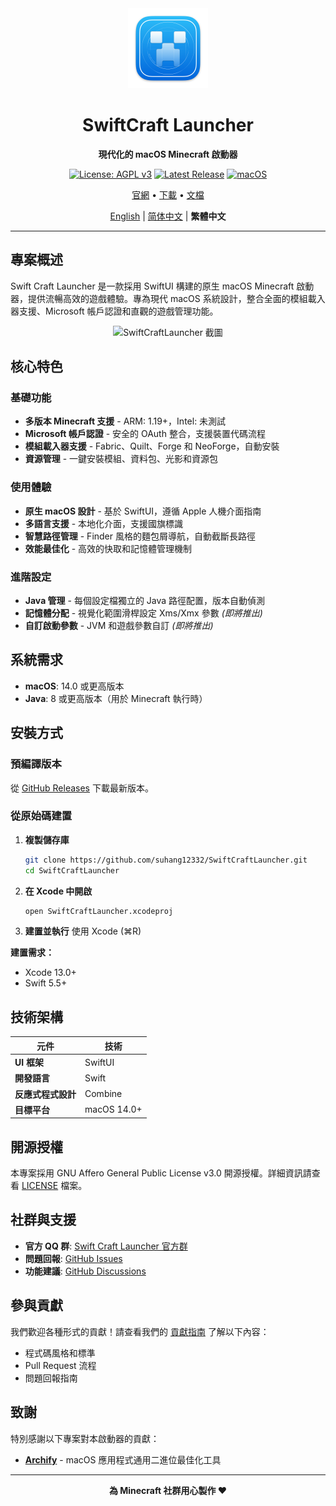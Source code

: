 <div align="center">
  <img src="SwiftCraftLauncher/Assets.xcassets/AppIcon.appiconset/mac512pt2x.png" alt="SwiftCraftLauncher" width="128" height="128">
  
  # SwiftCraft Launcher
  
  **現代化的 macOS Minecraft 啟動器**
  
  [![License: AGPL v3](https://img.shields.io/badge/License-AGPL%20v3-blue.svg)](https://www.gnu.org/licenses/agpl-3.0)
  [![Latest Release](https://img.shields.io/github/v/release/suhang12332/Swift-Craft-Launcher)](https://github.com/suhang12332/Swift-Craft-Launcher/releases/latest)
  [![macOS](https://img.shields.io/badge/macOS-14.0+-blue.svg)](https://developer.apple.com/macos/)
  
  [官網](https://suhang12332.github.io/swift-craft-launcher-web.github.io/) • [下載](https://github.com/suhang12332/Swift-Craft-Launcher/releases/latest) • [文檔](https://github.com/suhang12332/Swift-Craft-Launcher/wiki)
  
  [English](README.md) | [简体中文](README_zh-CN.md) | **繁體中文**
</div>

---

## 專案概述

Swift Craft Launcher 是一款採用 SwiftUI 構建的原生 macOS Minecraft 啟動器，提供流暢高效的遊戲體驗。專為現代 macOS 系統設計，整合全面的模組載入器支援、Microsoft 帳戶認證和直觀的遊戲管理功能。

<div align="center">
  <img src="https://s2.loli.net/2025/08/12/pTPxSJh1bCzmGKo.png" alt="SwiftCraftLauncher 截圖" width="800">
</div>

## 核心特色

### 基礎功能
- **多版本 Minecraft 支援** - ARM: 1.19+，Intel: 未測試
- **Microsoft 帳戶認證** - 安全的 OAuth 整合，支援裝置代碼流程
- **模組載入器支援** - Fabric、Quilt、Forge 和 NeoForge，自動安裝
- **資源管理** - 一鍵安裝模組、資料包、光影和資源包

### 使用體驗
- **原生 macOS 設計** - 基於 SwiftUI，遵循 Apple 人機介面指南
- **多語言支援** - 本地化介面，支援國旗標識
- **智慧路徑管理** - Finder 風格的麵包屑導航，自動截斷長路徑
- **效能最佳化** - 高效的快取和記憶體管理機制

### 進階設定
- **Java 管理** - 每個設定檔獨立的 Java 路徑配置，版本自動偵測
- **記憶體分配** - 視覺化範圍滑桿設定 Xms/Xmx 參數 *(即將推出)*
- **自訂啟動參數** - JVM 和遊戲參數自訂 *(即將推出)*

## 系統需求

- **macOS**: 14.0 或更高版本
- **Java**: 8 或更高版本（用於 Minecraft 執行時）

## 安裝方式

### 預編譯版本
從 [GitHub Releases](https://github.com/suhang12332/Swift-Craft-Launcher/releases/latest) 下載最新版本。

### 從原始碼建置
1. **複製儲存庫**
   ```bash
   git clone https://github.com/suhang12332/SwiftCraftLauncher.git
   cd SwiftCraftLauncher
   ```

2. **在 Xcode 中開啟**
   ```bash
   open SwiftCraftLauncher.xcodeproj
   ```

3. **建置並執行** 使用 Xcode (⌘R)

**建置需求：**
- Xcode 13.0+
- Swift 5.5+

## 技術架構

| 元件 | 技術 |
|------|------|
| **UI 框架** | SwiftUI |
| **開發語言** | Swift |
| **反應式程式設計** | Combine |
| **目標平台** | macOS 14.0+ |

## 開源授權

本專案採用 GNU Affero General Public License v3.0 開源授權。詳細資訊請查看 [LICENSE](LICENSE) 檔案。

## 社群與支援

- **官方 QQ 群**: [Swift Craft Launcher 官方群](https://qm.qq.com/q/sSfzVKxR2U)
- **問題回報**: [GitHub Issues](https://github.com/suhang12332/Swift-Craft-Launcher/issues)
- **功能建議**: [GitHub Discussions](https://github.com/suhang12332/Swift-Craft-Launcher/discussions)

## 參與貢獻

我們歡迎各種形式的貢獻！請查看我們的 [貢獻指南](CONTRIBUTING.md) 了解以下內容：
- 程式碼風格和標準
- Pull Request 流程
- 問題回報指南

## 致謝

特別感謝以下專案對本啟動器的貢獻：

- **[Archify](https://github.com/Oct4Pie/archify)** - macOS 應用程式通用二進位最佳化工具

---

<div align="center">
  <strong>為 Minecraft 社群用心製作 ❤️</strong>
</div>
